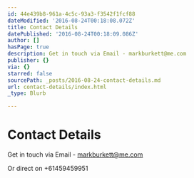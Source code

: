 ```yaml
---
id: 44e439b8-961a-4c5c-93a3-f3542f1fcf88
dateModified: '2016-08-24T00:18:08.072Z'
title: Contact Details
datePublished: '2016-08-24T00:18:09.086Z'
author: []
hasPage: true
description: Get in touch via Email - markburkett@me.com
publisher: {}
via: {}
starred: false
sourcePath: _posts/2016-08-24-contact-details.md
url: contact-details/index.html
_type: Blurb

---
```

# Contact Details

Get in touch via Email - markburkett@me.com

Or direct on +61459459951